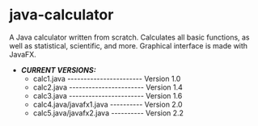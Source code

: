 ﻿# java-calculator
A Java calculator written from scratch. Calculates all basic functions, as well as statistical, scientific, and more. Graphical interface is made with JavaFX.

* _**CURRENT VERSIONS:**_
  * calc1.java ----------------------- Version 1.0
  * calc2.java ----------------------- Version 1.4
  * calc3.java ----------------------- Version 1.6
  * calc4.java/javafx1.java ---------- Version 2.0
  * calc5.java/javafx2.java ---------- Version 2.2
